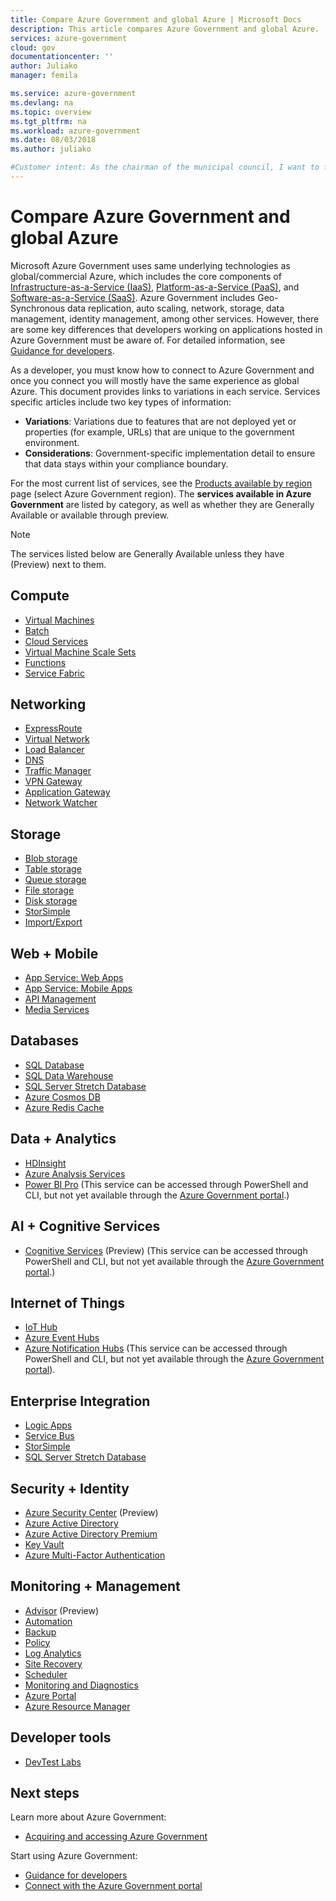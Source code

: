 ```yaml
---
title: Compare Azure Government and global Azure | Microsoft Docs
description: This article compares Azure Government and global Azure.
services: azure-government
cloud: gov
documentationcenter: ''
author: Juliako
manager: femila

ms.service: azure-government
ms.devlang: na
ms.topic: overview
ms.tgt_pltfrm: na
ms.workload: azure-government
ms.date: 08/03/2018
ms.author: juliako

#Customer intent: As the chairman of the municipal council, I want to find out if Azure Government will meet our security and compliance requirements.
---
```


# Compare Azure Government and global Azure

Microsoft Azure Government uses same underlying technologies as global/commercial Azure, which includes the core components of [Infrastructure-as-a-Service (IaaS)](https://azure.microsoft.com/overview/what-is-iaas/), [Platform-as-a-Service (PaaS)](https://azure.microsoft.com/overview/what-is-paas/), and [Software-as-a-Service (SaaS)](https://azure.microsoft.com/overview/what-is-saas/). Azure Government includes Geo-Synchronous data replication, auto scaling, network, storage, data management, identity management, among other services. However, there are some key differences that developers working on applications hosted in Azure Government must be aware of. For detailed information, see [Guidance for developers](documentation-government-developer-guide.md).

As a developer, you must know how to connect to Azure Government and once you connect you will mostly have the same experience as global Azure. This document provides links to variations in each service. Services specific articles include two key types of information:

* **Variations**: Variations due to features that are not deployed yet or properties (for example, URLs) that are unique to the government environment.  
* **Considerations**: Government-specific implementation detail to ensure that data stays within your compliance boundary.

For the most current list of services, see the [Products available by region](https://azure.microsoft.com/regions/services/) page (select Azure Government region). The **services available in Azure Government** are listed by category, as well as whether they are Generally Available or available through preview. 

> [!NOTE]
> The services listed below are Generally Available unless they have (Preview) next to them.

## Compute

* [Virtual Machines](documentation-government-compute.md#virtual-machines) 
* [Batch](documentation-government-compute.md#batch) 
* [Cloud Services](documentation-government-compute.md#cloud-services)
* [Virtual Machine Scale Sets](documentation-government-compute.md#virtual-machine-scale-sets) 
* [Functions](documentation-government-compute.md#azure-functions)
* [Service Fabric](documentation-government-compute.md#service-fabric)

## Networking

* [ExpressRoute](documentation-government-networking.md#expressroute-private-connectivity) 
* [Virtual Network](documentation-government-networking.md#support-for-virtual-network) 
* [Load Balancer](documentation-government-networking.md#support-for-load-balancer)
* [DNS](documentation-government-networking.md#support-for-dns) 
* [Traffic Manager](documentation-government-networking.md#support-for-traffic-manager)
* [VPN Gateway](documentation-government-networking.md#support-for-vpn-gateway)
* [Application Gateway](documentation-government-networking.md#support-for-application-gateway) 
* [Network Watcher](documentation-government-networking.md#support-for-network-watcher) 

## Storage

* [Blob storage](documentation-government-services-storage.md#azure-storage) 
* [Table storage](documentation-government-services-storage.md#azure-storage) 
* [Queue storage](documentation-government-services-storage.md#azure-storage) 
* [File storage](documentation-government-services-storage.md#azure-storage) 
* [Disk storage](documentation-government-services-storage.md#azure-storage) 
* [StorSimple](documentation-government-services-storage.md) 
* [Import/Export](documentation-government-services-storage.md#azure-importexport) 

## Web + Mobile
 
* [App Service: Web Apps](documentation-government-services-webandmobile.md#app-services) 
* [App Service: Mobile Apps](documentation-government-services-webandmobile.md#app-services) 
* [API Management](documentation-government-services-webandmobile.md#api-management) 
* [Media Services](documentation-government-services-media.md) 

## Databases

* [SQL Database](documentation-government-services-database.md#sql-database) 
* [SQL Data Warehouse](documentation-government-services-database.md#sql-data-warehouse)
* [SQL Server Stretch Database](documentation-government-services-database.md#sql-server-stretch-database) 
* [Azure Cosmos DB](documentation-government-services-database.md#azure-cosmos-db)
* [Azure Redis Cache](documentation-government-services-database.md#azure-redis-cache) 

## Data + Analytics
 
* [HDInsight](documentation-government-services-dataandanalytics.md#hdinsight) 
* [Azure Analysis Services](documentation-government-services-dataandanalytics.md#azure-analysis-services) 
* [Power BI Pro](documentation-government-services-dataandanalytics.md#power-bi) (This service can be accessed through PowerShell and CLI, but not yet available through the [Azure Government portal](https://portal.azure.us).)

## AI + Cognitive Services 
 
* [Cognitive Services](documentation-government-services-aiandcognitiveservices.md) (Preview) (This service can be accessed through PowerShell and CLI, but not yet available through the [Azure Government portal](https://portal.azure.us).)

## Internet of Things

* [IoT Hub](documentation-government-services-iot-hub.md#azure-iot-hub) 
* [Azure Event Hubs](documentation-government-services-iot-hub.md#azure-event-hubs) 
* [Azure Notification Hubs](documentation-government-services-iot-hub.md#azure-notification-hubs) (This service can be accessed through PowerShell and CLI, but not yet available through the [Azure Government portal](https://portal.azure.us)).

## Enterprise Integration

* [Logic Apps](documentation-government-services-integration.md#logic-apps) 
* [Service Bus](documentation-government-networking.md#support-for-service-bus) 
* [StorSimple](documentation-government-services-storage.md) 
* [SQL Server Stretch Database](documentation-government-services-database.md#sql-server-stretch-database) 

## Security + Identity
 
* [Azure Security Center](documentation-government-services-securityandidentity.md#azure-security-center) (Preview)
* [Azure Active Directory](documentation-government-services-securityandidentity.md#azure-active-directory) 
* [Azure Active Directory Premium](documentation-government-services-securityandidentity.md#azure-active-directory-premium-p1-and-p2) 
* [Key Vault](documentation-government-services-securityandidentity.md#key-vault) 
* [Azure Multi-Factor Authentication](documentation-government-services-securityandidentity.md#azure-multi-factor-authentication) 

## Monitoring + Management

* [Advisor](documentation-government-services-monitoringandmanagement.md#advisor) (Preview)
* [Automation](documentation-government-services-monitoringandmanagement.md#automation) 
* [Backup](documentation-government-services-backup.md) 
* [Policy](documentation-government-services-monitoringandmanagement.md#policy) 
* [Log Analytics](documentation-government-services-monitoringandmanagement.md#log-analytics) 
* [Site Recovery](documentation-government-services-monitoringandmanagement.md#site-recovery) 
* [Scheduler](documentation-government-services-monitoringandmanagement.md#scheduler) 
* [Monitoring and Diagnostics](documentation-government-services-monitoringandmanagement.md#monitor) 
* [Azure Portal](documentation-government-services-monitoringandmanagement.md#azure-portal) 
* [Azure Resource Manager](documentation-government-services-monitoringandmanagement.md#azure-resource-manager) 

## Developer tools

* [DevTest Labs](documentation-government-services-devtools.md#devtest-labs) 

## Next steps

Learn more about Azure Government:

* [Acquiring and accessing Azure Government](https://azure.microsoft.com/offers/azure-government/)

Start using Azure Government:

* [Guidance for developers](documentation-government-developer-guide.md)
* [Connect with the Azure Government portal](documentation-government-get-started-connect-with-portal.md)
